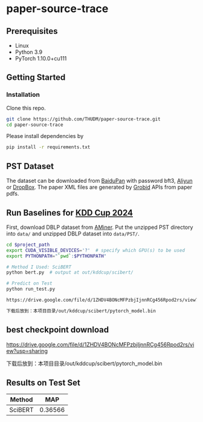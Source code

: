 # paper-source-trace

## Prerequisites
- Linux
- Python 3.9
- PyTorch 1.10.0+cu111

## Getting Started

### Installation

Clone this repo.

```bash
git clone https://github.com/THUDM/paper-source-trace.git
cd paper-source-trace
```

Please install dependencies by

```bash
pip install -r requirements.txt
```

## PST Dataset
The dataset can be downloaded from [BaiduPan](https://pan.baidu.com/s/1I_HZXBx7U0UsRHJL5JJagw?pwd=bft3) with password bft3, [Aliyun](https://open-data-set.oss-cn-beijing.aliyuncs.com/oag-benchmark/kddcup-2024/PST/PST.zip) or [DropBox](https://www.dropbox.com/scl/fi/namx1n55xzqil4zbkd5sv/PST.zip?rlkey=impcbm2acqmqhurv2oj0xxysx&dl=1).
The paper XML files are generated by [Grobid](https://grobid.readthedocs.io/en/latest/Introduction/) APIs from paper pdfs.

## Run Baselines for [KDD Cup 2024](https://www.biendata.xyz/competition/pst_kdd_2024/)
First, download DBLP dataset from [AMiner](https://opendata.aminer.cn/dataset/DBLP-Citation-network-V16.zip).
Put the unzipped PST directory into ``data/`` and unzipped DBLP dataset into ``data/PST/``.

```bash
cd $project_path
export CUDA_VISIBLE_DEVICES='?'  # specify which GPU(s) to be used
export PYTHONPATH="`pwd`:$PYTHONPATH"

# Method I Used: SciBERT
python bert.py  # output at out/kddcup/scibert/

# Predict on Test
python run_test.py

https://drive.google.com/file/d/1ZHDV4BONcMFPzbjIjnnRCg456Rpod2rs/view?usp=sharing

下载后放到：本项目目录/out/kddcup/scibert/pytorch_model.bin
```
## best checkpoint download

https://drive.google.com/file/d/1ZHDV4BONcMFPzbjIjnnRCg456Rpod2rs/view?usp=sharing

下载后放到：本项目目录/out/kddcup/scibert/pytorch_model.bin

## Results on Test Set

|  Method  | MAP   |
|-------|-------|
| SciBERT  | 0.36566 |
